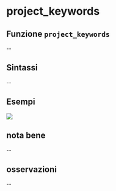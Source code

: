 # project\_keywords

## Funzione `project_keywords`

--

## Sintassi

--

## Esempi

![](https://github.com/pigreco/HfcQGIS/tree/852bbb62a0d5b7739914d4de0ea5b1ebbb5d81d1/img/variabili/project_keywords/project_keywords1.png)

## nota bene

--

## osservazioni

--


